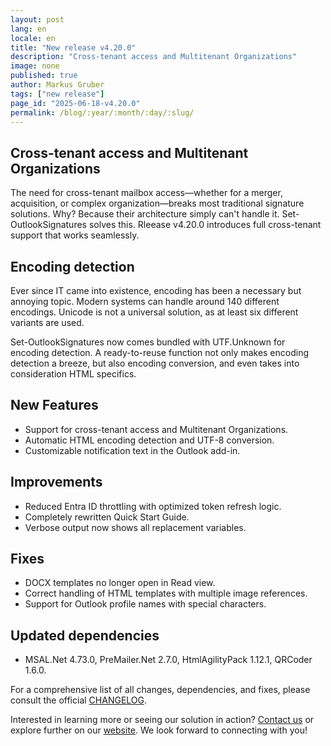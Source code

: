```yaml
---
layout: post
lang: en
locale: en
title: "New release v4.20.0"
description: "Cross-tenant access and Multitenant Organizations"
image: none
published: true
author: Markus Gruber
tags: ["new release"]
page_id: "2025-06-18-v4.20.0"
permalink: /blog/:year/:month/:day/:slug/
---
```

## Cross-tenant access and Multitenant Organizations
The need for cross-tenant mailbox access—whether for a merger, acquisition, or complex organization—breaks most traditional signature solutions. Why? Because their architecture simply can't handle it. Set-OutlookSignatures solves this. Rleease v4.20.0 introduces full cross-tenant support that works seamlessly.

## Encoding detection
Ever since IT came into existence, encoding has been a necessary but annoying topic. Modern systems can handle around 140 different encodings. Unicode is not a universal solution, as at least six different variants are used.

Set-OutlookSignatures now comes bundled with UTF.Unknown for encoding detection. A ready-to-reuse function not only makes encoding detection a breeze, but also encoding conversion, and even takes into consideration HTML specifics.

## New Features
- Support for cross-tenant access and Multitenant Organizations.
- Automatic HTML encoding detection and UTF-8 conversion.
- Customizable notification text in the Outlook add-in.

## Improvements
- Reduced Entra ID throttling with optimized token refresh logic.
- Completely rewritten Quick Start Guide.
- Verbose output now shows all replacement variables.

## Fixes
- DOCX templates no longer open in Read view.
- Correct handling of HTML templates with multiple image references.
- Support for Outlook profile names with special characters.

## Updated dependencies
- MSAL.Net 4.73.0, PreMailer.Net 2.7.0, HtmlAgilityPack 1.12.1, QRCoder 1.6.0.

For a comprehensive list of all changes, dependencies, and fixes, please consult the official [CHANGELOG](https://github.com/Set-OutlookSignatures/Set-OutlookSignatures/blob/main/docs/CHANGELOG.md).

Interested in learning more or seeing our solution in action? [Contact us](/contact) or explore further on our [website](/). We look forward to connecting with you!